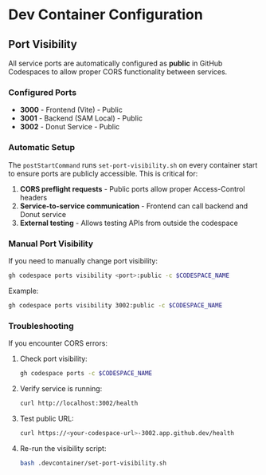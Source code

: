 # Dev Container Configuration

## Port Visibility

All service ports are automatically configured as **public** in GitHub Codespaces to allow proper CORS functionality between services.

### Configured Ports

- **3000** - Frontend (Vite) - Public
- **3001** - Backend (SAM Local) - Public
- **3002** - Donut Service - Public

### Automatic Setup

The `postStartCommand` runs `set-port-visibility.sh` on every container start to ensure ports are publicly accessible. This is critical for:

1. **CORS preflight requests** - Public ports allow proper Access-Control headers
2. **Service-to-service communication** - Frontend can call backend and Donut service
3. **External testing** - Allows testing APIs from outside the codespace

### Manual Port Visibility

If you need to manually change port visibility:

```bash
gh codespace ports visibility <port>:public -c $CODESPACE_NAME
```

Example:

```bash
gh codespace ports visibility 3002:public -c $CODESPACE_NAME
```

### Troubleshooting

If you encounter CORS errors:

1. Check port visibility:

   ```bash
   gh codespace ports -c $CODESPACE_NAME
   ```

2. Verify service is running:

   ```bash
   curl http://localhost:3002/health
   ```

3. Test public URL:

   ```bash
   curl https://<your-codespace-url>-3002.app.github.dev/health
   ```

4. Re-run the visibility script:
   ```bash
   bash .devcontainer/set-port-visibility.sh
   ```
